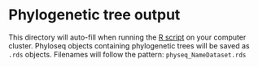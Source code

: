 # Phylogenetic tree output

This directory will auto-fill when running the [R script](../Rscript_phylotree_cluster.R) on your computer cluster. Phyloseq objects containing phylogenetic trees will be saved as `.rds` objects. Filenames will follow the pattern: `physeq_NameDataset.rds`